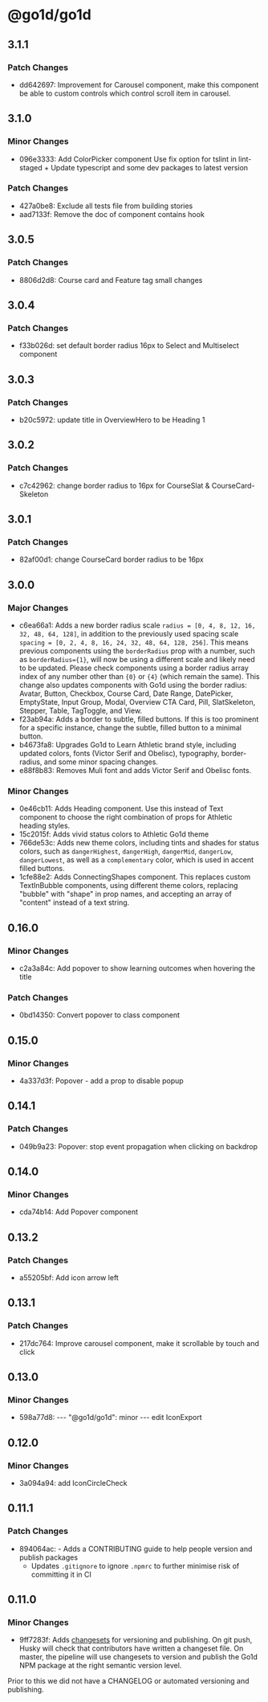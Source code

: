 # @go1d/go1d

## 3.1.1

### Patch Changes

- dd642697: Improvement for Carousel component, make this component be able to custom controls which control scroll item in carousel.

## 3.1.0

### Minor Changes

- 096e3333: Add ColorPicker component
  Use fix option for tslint in lint-staged + Update typescript and some dev packages to latest version

### Patch Changes

- 427a0be8: Exclude all tests file from building stories
- aad7133f: Remove the doc of component contains hook

## 3.0.5

### Patch Changes

- 8806d2d8: Course card and Feature tag small changes

## 3.0.4

### Patch Changes

- f33b026d: set default border radius 16px to Select and Multiselect component

## 3.0.3

### Patch Changes

- b20c5972: update title in OverviewHero to be Heading 1

## 3.0.2

### Patch Changes

- c7c42962: change border radius to 16px for CourseSlat & CourseCard-Skeleton

## 3.0.1

### Patch Changes

- 82af00d1: change CourseCard border radius to be 16px

## 3.0.0

### Major Changes

- c6ea66a1: Adds a new border radius scale `radius = [0, 4, 8, 12, 16, 32, 48, 64, 128]`, in addition to the previously used spacing scale `spacing = [0, 2, 4, 8, 16, 24, 32, 48, 64, 128, 256]`. This means previous components using the `borderRadius` prop with a number, such as `borderRadius={1}`, will now be using a different scale and likely need to be updated. Please check components using a border radius array index of any number other than `{0}` or `{4}` (which remain the same). This change also updates components with Go1d using the border radius: Avatar, Button, Checkbox, Course Card, Date Range, DatePicker, EmptyState, Input Group, Modal, Overview CTA Card, Pill, SlatSkeleton, Stepper, Table, TagToggle, and View.
- f23ab94a: Adds a border to subtle, filled buttons. If this is too prominent for a specific instance, change the subtle, filled button to a minimal button.
- b4673fa8: Upgrades Go1d to Learn Athletic brand style, including updated colors, fonts (Victor Serif and Obelisc), typography, border-radius, and some minor spacing changes.
- e88f8b83: Removes Muli font and adds Victor Serif and Obelisc fonts.

### Minor Changes

- 0e46cb11: Adds Heading component. Use this instead of Text component to choose the right combination of props for Athletic heading styles.
- 15c2015f: Adds vivid status colors to Athletic Go1d theme
- 766de53c: Adds new theme colors, including tints and shades for status colors, such as `dangerHighest`, `dangerHigh`, `dangerMid`, `dangerLow`, `dangerLowest`, as well as a `complementary` color, which is used in accent filled buttons.
- 1cfe88e2: Adds ConnectingShapes component. This replaces custom TextInBubble components, using different theme colors, replacing "bubble" with "shape" in prop names, and accepting an array of "content" instead of a text string.

## 0.16.0

### Minor Changes

- c2a3a84c: Add popover to show learning outcomes when hovering the title

### Patch Changes

- 0bd14350: Convert popover to class component

## 0.15.0

### Minor Changes

- 4a337d3f: Popover - add a prop to disable popup

## 0.14.1

### Patch Changes

- 049b9a23: Popover: stop event propagation when clicking on backdrop

## 0.14.0

### Minor Changes

- cda74b14: Add Popover component

## 0.13.2

### Patch Changes

- a55205bf: Add icon arrow left

## 0.13.1

### Patch Changes

- 217dc764: Improve carousel component, make it scrollable by touch and click

## 0.13.0

### Minor Changes

- 598a77d8: --- "@go1d/go1d": minor --- edit IconExport

## 0.12.0

### Minor Changes

- 3a094a94: add IconCircleCheck

## 0.11.1

### Patch Changes

- 894064ac: - Adds a CONTRIBUTING guide to help people version and publish packages
  - Updates `.gitignore` to ignore `.npmrc` to further minimise risk of committing it in CI

## 0.11.0

### Minor Changes

- 9ff7283f: Adds [changesets](https://github.com/atlassian/changesets) for versioning and publishing. On git push, Husky will check that contributors have written a changeset file. On master, the pipeline will use changesets to version and publish the Go1d NPM package at the right semantic version level.

Prior to this we did not have a CHANGELOG or automated versioning and publishing.
